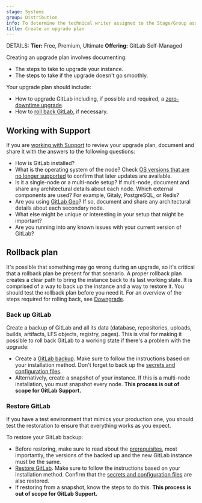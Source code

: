 ```yaml
---
stage: Systems
group: Distribution
info: To determine the technical writer assigned to the Stage/Group associated with this page, see https://handbook.gitlab.com/handbook/product/ux/technical-writing/#assignments
title: Create an upgrade plan
---
```


DETAILS:
**Tier:** Free, Premium, Ultimate
**Offering:** GitLab Self-Managed

Creating an upgrade plan involves documenting:

- The steps to take to upgrade your instance.
- The steps to take if the upgrade doesn't go smoothly.

Your upgrade plan should include:

- How to upgrade GitLab including, if possible and required, a [zero-downtime upgrade](zero_downtime.md).
- How to [roll back GitLab](#rollback-plan), if necessary.

## Working with Support

If you are [working with Support](https://about.gitlab.com/support/scheduling-upgrade-assistance/) to review your
upgrade plan, document and share it with the answers to the following questions:

- How is GitLab installed?
- What is the operating system of the node? Check [OS versions that are no longer supported](../administration/package_information/supported_os.md#os-versions-that-are-no-longer-supported)
  to confirm that later updates are available.
- Is it a single-node or a multi-node setup? If multi-node, document and share any architectural details about each node.
  Which external components are used? For example, Gitaly, PostgreSQL, or Redis?
- Are you using [GitLab Geo](../administration/geo/index.md)? If so, document and share any architectural details about
  each secondary node.
- What else might be unique or interesting in your setup that might be important?
- Are you running into any known issues with your current version of GitLab?

## Rollback plan

It's possible that something may go wrong during an upgrade, so it's critical
that a rollback plan be present for that scenario. A proper rollback plan
creates a clear path to bring the instance back to its last working state. It is
comprised of a way to back up the instance and a way to restore it. You should
test the rollback plan before you need it. For an overview of the steps required
for rolling back, see [Downgrade](package/downgrade.md).

### Back up GitLab

Create a backup of GitLab and all its data (database, repositories, uploads, builds,
artifacts, LFS objects, registry, pages). This is vital for making it possible
to roll back GitLab to a working state if there's a problem with the upgrade:

- Create a [GitLab backup](../administration/backup_restore/index.md).
  Make sure to follow the instructions based on your installation method.
  Don't forget to back up the [secrets and configuration files](../administration/backup_restore/backup_gitlab.md#storing-configuration-files).
- Alternatively, create a snapshot of your instance. If this is a multi-node
  installation, you must snapshot every node.
  **This process is out of scope for GitLab Support.**

### Restore GitLab

If you have a test environment that mimics your production one, you should test the restoration to ensure that everything works as you expect.

To restore your GitLab backup:

- Before restoring, make sure to read about the
  [prerequisites](../administration/backup_restore/index.md#restore-gitlab), most importantly,
  the versions of the backed up and the new GitLab instance must be the same.
- [Restore GitLab](../administration/backup_restore/index.md#restore-gitlab).
  Make sure to follow the instructions based on your installation method.
  Confirm that the [secrets and configuration files](../administration/backup_restore/backup_gitlab.md#storing-configuration-files) are also restored.
- If restoring from a snapshot, know the steps to do this.
  **This process is out of scope for GitLab Support.**
